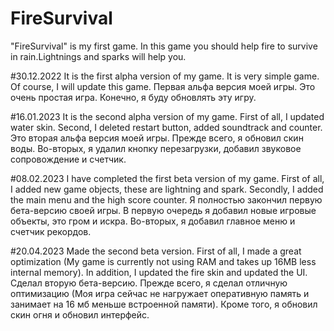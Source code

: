# FireSurvival
 
"FireSurvival" is my first game. In this game you should help fire to survive in rain.Lightnings and sparks will help you.

#30.12.2022 It is the first alpha version of my game. It is very simple game. Of course, I will update this game.
Первая альфа версия моей игры. Это очень простая игра. Конечно, я буду обновлять эту игру.

#16.01.2023 It is the second alpha version of my game. First of all, I updated water skin. Second, I deleted restart button, added soundtrack and counter.
Это вторая альфа версия моей игры. Прежде всего, я обновил скин воды. Во-вторых, я удалил кнопку перезагрузки, добавил звуковое сопровождение и счетчик.

#08.02.2023 I have completed the first beta version of my game. First of all, I added new game objects, these are lightning and spark. Secondly, I added the main menu and the high score counter. Я полностью закончил первую бета-версию своей игры. В первую очередь я добавил новые игровые объекты, это гром и искра. Во-вторых, я добавил главное меню и счетчик рекордов.

#20.04.2023 Made the second beta version. First of all, I made a great optimization (My game is currently not using RAM and takes up 16MB less internal memory). In addition, I updated the fire skin and updated the UI. Сделал вторую бета-версию. Прежде всего, я сделал отличную оптимизацию (Моя игра сейчас не нагружает оперативную память и занимает на 16 мб меньше встроенной памяти). Кроме того, я обновил скин огня и обновил интерфейс.
